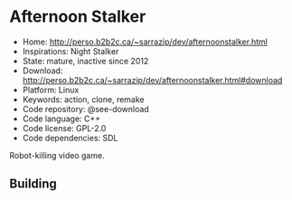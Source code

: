 # Afternoon Stalker

- Home: http://perso.b2b2c.ca/~sarrazip/dev/afternoonstalker.html
- Inspirations: Night Stalker
- State: mature, inactive since 2012
- Download: http://perso.b2b2c.ca/~sarrazip/dev/afternoonstalker.html#download
- Platform: Linux
- Keywords: action, clone, remake
- Code repository: @see-download
- Code language: C++
- Code license: GPL-2.0
- Code dependencies: SDL

Robot-killing video game.

## Building
